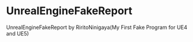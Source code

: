 # UnrealEngineFakeReport
UnrealEngineFakeReport by RiritoNinigaya(My First Fake Program for UE4 and UE5)

